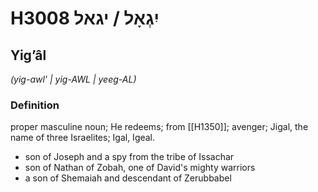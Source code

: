# H3008 יִגְאָל / יגאל

## Yigʼâl

_(yig-awl' | yiɡ-AWL | yeeɡ-AL)_

### Definition

proper masculine noun; He redeems; from [[H1350]]; avenger; Jigal, the name of three Israelites; Igal, Igeal.

- son of Joseph and a spy from the tribe of Issachar
- son of Nathan of Zobah, one of David's mighty warriors
- a son of Shemaiah and descendant of Zerubbabel
